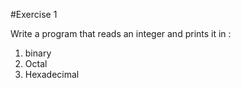 #Exercise 1

Write a program that reads an integer and prints it in :
1. binary
2. Octal
3. Hexadecimal
